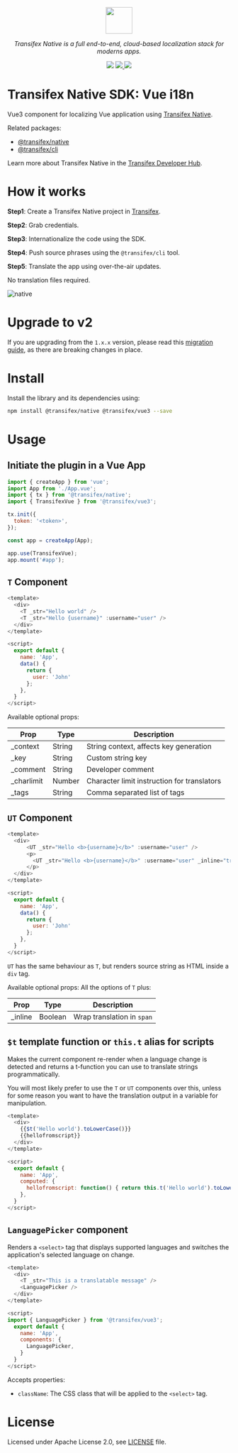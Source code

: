 <p align="center">
  <a href="https://www.transifex.com">
    <img src="https://raw.githubusercontent.com/transifex/transifex-javascript/master/media/transifex.png" height="60">
  </a>
</p>
<p align="center">
  <i>Transifex Native is a full end-to-end, cloud-based localization stack for moderns apps.</i>
</p>
<p align="center">
  <img src="https://github.com/transifex/transifex-javascript/actions/workflows/npm-publish.yml/badge.svg">
  <a href="https://www.npmjs.com/package/@transifex/vue3">
    <img src="https://img.shields.io/npm/v/@transifex/vue3.svg">
  </a>
  <a href="https://developers.transifex.com/docs/native">
    <img src="https://img.shields.io/badge/docs-transifex.com-blue">
  </a>
</p>

# Transifex Native SDK: Vue i18n

Vue3 component for localizing Vue application using
[Transifex Native](https://www.transifex.com/native/).

Related packages:
- [@transifex/native](https://www.npmjs.com/package/@transifex/native)
- [@transifex/cli](https://www.npmjs.com/package/@transifex/cli)

Learn more about Transifex Native in the [Transifex Developer Hub](https://developers.transifex.com/docs/native).

# How it works

**Step1**: Create a Transifex Native project in [Transifex](https://www.transifex.com).

**Step2**: Grab credentials.

**Step3**: Internationalize the code using the SDK.

**Step4**: Push source phrases using the `@transifex/cli` tool.

**Step5**: Translate the app using over-the-air updates.

No translation files required.

![native](https://raw.githubusercontent.com/transifex/transifex-javascript/master/media/native.gif)

# Upgrade to v2

If you are upgrading from the `1.x.x` version, please read this [migration guide](https://github.com/transifex/transifex-javascript/blob/HEAD/UPGRADE_TO_V2.md), as there are breaking changes in place.


# Install

Install the library and its dependencies using:

```sh
npm install @transifex/native @transifex/vue3 --save
```

# Usage

## Initiate the plugin in a Vue App

```javascript
import { createApp } from 'vue';
import App from './App.vue';
import { tx } from '@transifex/native';
import { TransifexVue } from '@transifex/vue3';

tx.init({
  token: '<token>',
});

const app = createApp(App);

app.use(TransifexVue);
app.mount('#app');

```


## `T` Component

```javascript
<template>
  <div>
    <T _str="Hello world" />
    <T _str="Hello {username}" :username="user" />
  </div>
</template>

<script>
  export default {
    name: 'App',
    data() {
      return {
        user: 'John'
      };
    },
  }
</script>
```

Available optional props:

| Prop       | Type   | Description                                 |
|------------|--------|---------------------------------------------|
| _context   | String | String context, affects key generation      |
| _key       | String | Custom string key                           |
| _comment   | String | Developer comment                           |
| _charlimit | Number | Character limit instruction for translators |
| _tags      | String | Comma separated list of tags                |


## `UT` Component

```javascript
<template>
  <div>
      <UT _str="Hello <b>{username}</b>" :username="user" />
      <p>
        <UT _str="Hello <b>{username}</b>" :username="user" _inline="true" />
      </p>
  </div>
</template>

<script>
  export default {
    name: 'App',
    data() {
      return {
        user: 'John'
      };
    },
  }
</script>
```

`UT` has the same behaviour as `T`, but renders source string as HTML inside a
`div` tag.

Available optional props: All the options of `T` plus:

| Prop    | Type    | Description                                     |
|---------|---------|-------------------------------------------------|
| _inline | Boolean | Wrap translation in `span` |

## `$t` template function or `this.t` alias for scripts

Makes the current component re-render when a language change is detected and
returns a t-function you can use to translate strings programmatically.

You will most likely prefer to use the `T` or `UT` components over this, unless
for some reason you want to have the translation output in a variable for
manipulation.

```javascript
<template>
  <div>
    {{$t('Hello world').toLowerCase()}}
    {{hellofromscript}}
  </div>
</template>

<script>
  export default {
    name: 'App',
    computed: {
      hellofromscript: function() { return this.t('Hello world').toLowerCase() },
    },
  }
</script>

```

## `LanguagePicker` component

Renders a `<select>` tag that displays supported languages and switches the
application's selected language on change.

```javascript
<template>
  <div>
    <T _str="This is a translatable message" />
    <LanguagePicker />
  </div>
</template>

<script>
import { LanguagePicker } from '@transifex/vue3';
  export default {
    name: 'App',
    components: {
      LanguagePicker,
    }
  }
</script>
```

Accepts properties:

- `className`: The CSS class that will be applied to the `<select>` tag.

# License

Licensed under Apache License 2.0, see [LICENSE](https://github.com/transifex/transifex-javascript/blob/HEAD/LICENSE) file.

